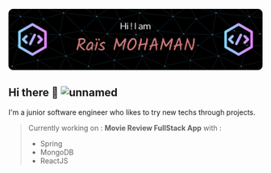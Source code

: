 ![Header](./github-header-image.png)

## Hi there 👋 ![unnamed](https://github.com/Mhm-Rs/Mhm-Rs/assets/109873637/110b6a07-0ac9-4b74-a447-fcab812a6131)

I'm a junior software engineer who likes to try new techs through projects.

> Currently working on : **Movie Review FullStack App** with : 
> - Spring
> - MongoDB
> - ReactJS


<!--
**Mhm-Rs/Mhm-Rs** is a ✨ _special_ ✨ repository because its `README.md` (this file) appears on your GitHub profile.

Here are some ideas to get you started:

- 🔭 I’m currently working on ...
- 🌱 I’m currently learning ...
- 👯 I’m looking to collaborate on ...
- 🤔 I’m looking for help with ...
- 💬 Ask me about ...
- 📫 How to reach me: ...
- 😄 Pronouns: ...
- ⚡ Fun fact: ...
-->
